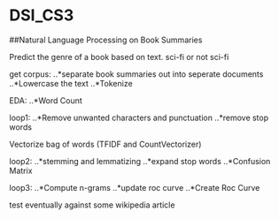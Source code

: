 # DSI_CS3
##Natural Language Processing on Book Summaries

Predict the genre of a book based on text. sci-fi or not sci-fi


get corpus:
  ..*separate book summaries out into seperate documents
  ..*Lowercase the text
  ..*Tokenize

EDA:
  ..*Word Count

loop1:
  ..*Remove unwanted characters and punctuation
  ..*remove stop words

Vectorize bag of words (TFIDF and CountVectorizer)

loop2:
  ..*stemming and lemmatizing
  ..*expand stop words
  ..*Confusion Matrix
  
loop3:
  ..*Compute n-grams
  ..*update roc curve
  ..*Create Roc Curve
  
test eventually against some wikipedia article
